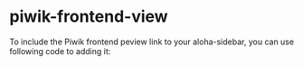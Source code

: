 piwik-frontend-view
===================

To include the Piwik frontend peview link to your aloha-sidebar, you can use following code to adding it:

<script type="text/javascript">

(function (Aloha) {
        'use strict';
if (typeof Aloha != "undefined") { 
Aloha.Sidebar.right.addPanel({
                        expanded: true,
                        title: 'Piwik',
                        content: '<a class="buttonaloha" href="fepiwik/#pageurl=' + window.location.href + '">Open piwik statistics</a>'
                });
}
}(window.Aloha));

</script>
